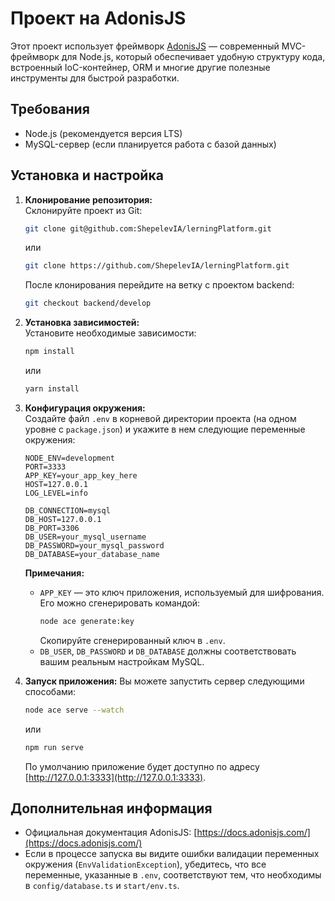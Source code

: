 # Проект на AdonisJS

Этот проект использует фреймворк [AdonisJS](https://adonisjs.com/) — современный MVC-фреймворк для Node.js, который обеспечивает удобную структуру кода, встроенный IoC-контейнер, ORM и многие другие полезные инструменты для быстрой разработки.

## Требования

- Node.js (рекомендуется версия LTS)
- MySQL-сервер (если планируется работа с базой данных)

## Установка и настройка

1. **Клонирование репозитория:**  
   Склонируйте проект из Git:
   ```bash
   git clone git@github.com:ShepelevIA/lerningPlatform.git
   ```
   или
   ```bash
   git clone https://github.com/ShepelevIA/lerningPlatform.git
   ```

   После клонирования перейдите на ветку с проектом backend:
   ```bash
   git checkout backend/develop
   ```

2. **Установка зависимостей:**  
   Установите необходимые зависимости:
   ```bash
   npm install
   ```
   или
   ```bash
   yarn install
   ```

3. **Конфигурация окружения:**  
   Создайте файл `.env` в корневой директории проекта (на одном уровне с `package.json`) и укажите в нем следующие переменные окружения:
   ```env
   NODE_ENV=development
   PORT=3333
   APP_KEY=your_app_key_here
   HOST=127.0.0.1
   LOG_LEVEL=info

   DB_CONNECTION=mysql
   DB_HOST=127.0.0.1
   DB_PORT=3306
   DB_USER=your_mysql_username
   DB_PASSWORD=your_mysql_password
   DB_DATABASE=your_database_name
   ```

   **Примечания:**
   - `APP_KEY` — это ключ приложения, используемый для шифрования. Его можно сгенерировать командой:  
     ```bash
     node ace generate:key
     ```
     Скопируйте сгенерированный ключ в `.env`.
   - `DB_USER`, `DB_PASSWORD` и `DB_DATABASE` должны соответствовать вашим реальным настройкам MySQL.

4. **Запуск приложения:**
   Вы можете запустить сервер следующими способами:
   ```bash
   node ace serve --watch
   ```
   или  
   ```bash
   npm run serve
   ```
   
   По умолчанию приложение будет доступно по адресу [http://127.0.0.1:3333](http://127.0.0.1:3333).

## Дополнительная информация

- Официальная документация AdonisJS: [https://docs.adonisjs.com/](https://docs.adonisjs.com/)  
- Если в процессе запуска вы видите ошибки валидации переменных окружения (`EnvValidationException`), убедитесь, что все переменные, указанные в `.env`, соответствуют тем, что необходимы в `config/database.ts` и `start/env.ts`.